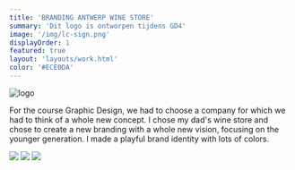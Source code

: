 ```yaml
---
title: 'BRANDING ANTWERP WINE STORE'
summary: 'Dit logo is ontworpen tijdens GD4'
image: '/img/lc-sign.png'
displayOrder: 1
featured: true
layout: 'layouts/work.html'
color: '#ECE0DA'
---
```


![logo](/img/logo/lc.png)

For the course Graphic Design, we had to choose a company for which we had to think of a whole new concept. I chose my dad's wine store and chose to create a new branding with a whole new vision, focusing on the younger generation. I made a playful brand identity with lots of colors.

<div class="charter">
  <img src="/img/lc-site.png">
  <img class="lc-stat" src="/img/lc-stationery.png">
  <img src="/img/lc-bag.png">
</div>
